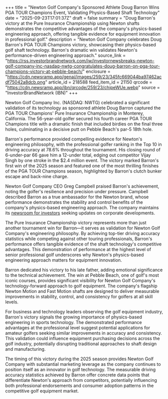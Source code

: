 +++
title = "Newton Golf Company's Sponsored Athlete Doug Barron Wins PGA TOUR Champions Event, Validating Physics-Based Shaft Technology"
date = "2025-09-23T17:01:37Z"
draft = false
summary = "Doug Barron's victory at the Pure Insurance Championship using Newton shafts demonstrates the competitive advantages of the company's physics-based engineering approach, offering tangible evidence for equipment innovation in professional golf."
description = "Newton Golf Company celebrates Doug Barron's PGA TOUR Champions victory, showcasing their physics-based golf shaft technology. Barron's dramatic win validates Newton's performance-driven engineering approach."
source_link = "https://rss.investorbrandnetwork.com/iw/investornewsbreaks-newton-golf-company-inc-nasdaq-nwtg-congratulates-doug-barron-on-pga-tour-champions-victory-at-pebble-beach/"
enclosure = "https://cdn.newsramp.app/genai/images/259/23/345fc669044ba97462acdf75042a8dcb.png"
article_id = 218588
feed_item_id = 21150
qrcode = "https://cdn.newsramp.app/ibn/qrcode/259/23/chipeWUe.webp"
source = "InvestorBrandNetwork (IBN)"
+++

<p>Newton Golf Company Inc. (NASDAQ: NWTG) celebrated a significant validation of its technology as sponsored athlete Doug Barron captured the PGA TOUR Champions' Pure Insurance Championship in Monterey, California. The 56-year-old golfer secured his fourth career PGA TOUR Champions title with a dramatic finish that included birdies on the final three holes, culminating in a decisive putt on Pebble Beach's par-5 18th hole.</p><p>Barron's performance provided compelling evidence for Newton's engineering philosophy, with the professional golfer ranking in the Top 10 in driving accuracy at 78.6% throughout the tournament. His closing round of 6-under-par 66 gave him a 12-under total, edging out competitor Vijay Singh by one stroke in the $2.4 million event. The victory marked Barron's first win of the 2025 season and featured one of the most thrilling finishes of the PGA TOUR Champions season, highlighted by Barron's clutch bunker escape and back-nine charge.</p><p>Newton Golf Company CEO Greg Campbell praised Barron's achievement, noting the golfer's resilience and precision under pressure. Campbell described Barron as a true ambassador for the Newton brand, whose performance demonstrates the stability and control benefits of the company's physics-based engineering approach. The company maintains its <a href="https://ibn.fm/NWTG" rel="nofollow" target="_blank">newsroom for investors</a> seeking updates on corporate developments.</p><p>The Pure Insurance Championship victory represents more than just another tournament win for Barron—it serves as validation for Newton Golf Company's engineering philosophy. By achieving top-tier driving accuracy statistics while competing against other touring professionals, Barron's performance offers tangible evidence of the shaft technology's competitive advantages. This demonstration of performance at the highest level of senior professional golf underscores why Newton's physics-based engineering approach matters for equipment innovation.</p><p>Barron dedicated his victory to his late father, adding emotional significance to the technical achievement. The win at Pebble Beach, one of golf's most iconic courses, provides significant visibility for Newton Golf Company's technology-forward approach to golf equipment. The company's flagship Newton Motion and Fast Motion shafts are designed to deliver measurable improvements in stability, control, and consistency for golfers at all skill levels.</p><p>For business and technology leaders observing the golf equipment industry, Barron's victory signals the growing importance of physics-based engineering in sports technology. The demonstrated performance advantages at the professional level suggest potential applications for amateur golfers seeking similar improvements in accuracy and consistency. This validation could influence equipment purchasing decisions across the golf industry, potentially disrupting traditional approaches to shaft design and manufacturing.</p><p>The timing of this victory during the 2025 season provides Newton Golf Company with substantial marketing leverage as the company continues to position itself as an innovator in golf technology. The measurable driving accuracy statistics achieved by Barron offer concrete data points that differentiate Newton's approach from competitors, potentially influencing both professional endorsements and consumer adoption patterns in the competitive golf equipment market.</p>